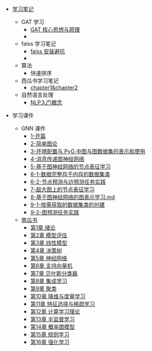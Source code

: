 * [学习笔记](README.md)
  * GAT 学习
    * [GAT 核心思想与原理](GAT学习/GAT核心思想与原理.md)
    * 
  * faiss 学习笔记
    * [faiss 安装避坑](miscellaneous/faiss安装避坑.md)
    *
  * 算法
    * 快速排序
  * 西瓜书学习笔记
    * [chapter1&chapter2](PumpkinBook_learn/chapter1&chapter2.md)
  * 自然语言处理
    * [NLP入门概念](NLP/NLP入门概念.md)

* 学习课件
  * GNN 课件
    * [1-开篇](GNN学习/1-开篇.md)
    * [2-简单图论](GNN学习/2-简单图论.md)
    * [3-环境配置与 PyG 中图与图数据集的表示和使用](GNN学习/3-环境配置与PyG库.md)
    * [4-消息传递图神经网络](GNN学习/4-消息传递图神经网络.md)
    * [5-基于图神经网络的节点表征学习](GNN学习/5-基于图神经网络的节点表征学习.md)
    * [6-1-数据完整存于内存的数据集类](GNN学习/6-1-数据完整存于内存的数据集类.md)
    * [6-2-节点预测与边预测任务实践](GNN学习/6-2-节点预测与边预测任务实践.md)
    * [7-超大图上的节点表征学习](GNN学习/7-超大图上的节点表征学习.md)
    * [8-基于图神经网络的图表示学习.md](GNN学习/8-基于图神经网络的图表示学习.md)
    * [9-1-按需获取的数据集类的创建](GNN学习/9-1-按需获取的数据集类的创建.md)
    * [9-2-图预测任务实践](GNN学习/9-2-图预测任务实践.md) 
  * [南瓜书](PumpkinBook/README.md)
    - [第1章 绪论](PumpkinBook/chapter1/chapter1.md)
    - [第2章 模型评估](PumpkinBook/chapter2/chapter2.md)
    - [第3章 线性模型](PumpkinBook/chapter3/chapter3.md)
    - [第4章 决策树](PumpkinBook/chapter4/chapter4.md)
    - [第5章 神经网络](PumpkinBook/chapter5/chapter5.md)
    - [第6章 支持向量机](PumpkinBook/chapter6/chapter6.md)
    - [第7章 贝叶斯分类器](PumpkinBook/chapter7/chapter7.md)
    - [第8章 集成学习](PumpkinBook/chapter8/chapter8.md)
    - [第9章 聚类](PumpkinBook/chapter9/chapter9.md)
    - [第10章 降维与度量学习](PumpkinBook/chapter10/chapter10.md)
    - [第11章 特征选择与稀疏学习](PumpkinBook/chapter11/chapter11.md)
    - [第12章 计算学习理论](PumpkinBook/chapter12/chapter12.md)
    - [第13章 半监督学习](PumpkinBook/chapter13/chapter13.md)
    - [第14章 概率图模型](PumpkinBook/chapter14/chapter14.md)
    - [第15章 规则学习](PumpkinBook/chapter15/chapter15.md) 
    - [第16章 强化学习](PumpkinBook/chapter16/chapter16.md)

